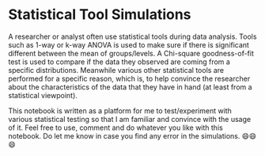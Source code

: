 # Statistical Tool Simulations

A researcher or analyst often use statistical tools during data analysis.
Tools such as 1-way or k-way ANOVA is used to make sure if there is significant different between the mean of groups/levels.
A Chi-square goodness-of-fit test is used to compare if the data they observed are coming from a specific distributions.
Meanwhile various other statistical tools are performed for a specific reason, which is, to help convince the researcher
about the characteristics of the data that they have in hand (at least from a statistical viewpoint).

This notebook is written as a platform for me to test/experiment with various statistical testing so that
I am familiar and convince with the usage of it. Feel free to use, comment and do whatever you like with this notebook.
Do let me know in case you find any error in the simulations. 😄😄😄

